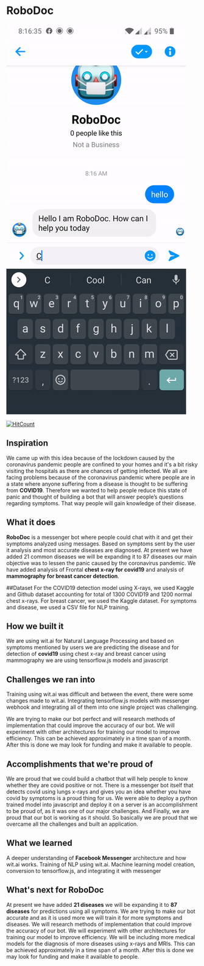 # RoboDoc
![RoboDoc](images/robodoc.gif)

[![HitCount](http://hits.dwyl.com/nihalnihalani/RoboDoc.svg)](http://hits.dwyl.com/nihalnihalani/RoboDoc)

## Inspiration
We came up with this idea because of the lockdown caused by the coronavirus pandemic people are confined to your homes and it's a bit risky visiting the hospitals as there are chances of getting infected. We all are facing problems because of the coronavirus pandemic where people are in a state where anyone suffering from a disease is thought to be suffering from **COVID19**. Therefore we wanted to help people reduce this state of panic and thought of building a bot that will answer people’s questions regarding symptoms. That way people will gain knowledge of their disease.

## What it does
**RoboDoc** is a messenger bot where people could chat with it and get their symptoms analyzed using messages. Based on symptoms sent by the user it analysis and most accurate diseases are diagnosed. At present we have added 21 common diseases we will be expanding it to 87 diseases our main objective was to lessen the panic caused by the coronavirus pandemic. We have added analysis of Frontal **chest x-ray for covid19** and analysis of **mammography for breast cancer detection**.

##Dataset
For the COVID19 detection model using X-rays, we used Kaggle and Github dataset accounting for total of 1300 COVID19 and 1200 normal chest x-rays. For breast cancer, we used the Kaggle dataset. For symptoms and disease, we used a CSV file for NLP training.



## How we built it
We are using wit.ai for Natural Language Processing and based on symptoms mentioned by users we are predicting the disease and for detection of **covid19** using chest x-ray and breast cancer using mammography we are using tensorflow.js models and javascript

## Challenges we ran into
Training using wit.ai was difficult and between the event, there were some changes made to wit.ai. Integrating tensorflow.js models with messenger webhook and integrating all of them into one single project was challenging.

We are trying to make our bot perfect and will research methods of implementation that could improve the accuracy of our bot. We will experiment with other architectures for training our model to improve efficiency. This can be achieved approximately in a time span of a month. After this is done we may look for funding and make it available to people.

## Accomplishments that we're proud of
We are proud that we could build a chatbot that will help people to know whether they are covid positive or not. There is a messenger bot itself that detects covid using lungs x-rays and gives you an idea whether you have covid by symptoms is a proud thing for us. We were able to deploy a python trained model into javascript and deploy it on a server is an accomplishment to be proud of, as it was one of our major challenges. And Finally, we are proud that our bot is working as it should. So basically we are proud that we overcame all the challenges and built an application.

## What we learned
A deeper understanding of **Facebook Messenger** architecture and how wit.ai works.
Training of NLP using wit.ai. Machine learning model creation, conversion to tensorflow.js, and integrating it with messenger

## What's next for RoboDoc
At present we have added **21 diseases** we will be expanding it to **87 diseases** for predictions using all symptoms. We are trying to make our bot accurate and as it is used more we will train it for more symptoms and diseases. We will research methods of implementation that could improve the accuracy of our bot. We will experiment with other architectures for training our model to improve efficiency. We will be including more medical models for the diagnosis of more diseases using x-rays and MRIs. This can be achieved approximately in a time span of a month. After this is done we may look for funding and make it available to people.

